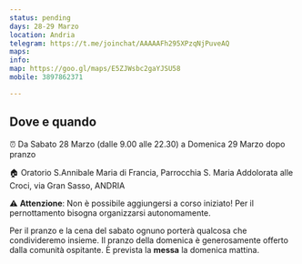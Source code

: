 ```yaml
---
status: pending
days: 28-29 Marzo
location: Andria
telegram: https://t.me/joinchat/AAAAAFh295XPzqNjPuveAQ
maps: 
info: 
map: https://goo.gl/maps/E5ZJWsbc2gaYJSU58
mobile: 3897862371

---
```

## Dove e quando

⏰  Da Sabato 28 Marzo (dalle 9.00 alle 22.30) a Domenica 29 Marzo dopo pranzo

🏠 Oratorio S.Annibale Maria di Francia, Parrocchia S. Maria Addolorata alle Croci, via Gran Sasso, ANDRIA

⚠️ **Attenzione**: Non è possibile aggiungersi a corso iniziato! Per il pernottamento bisogna organizzarsi autonomamente.

Per il pranzo e la cena del sabato ognuno porterà qualcosa che condivideremo insieme.  Il pranzo della domenica è generosamente offerto dalla comunità ospitante. È prevista la **messa** la domenica mattina.